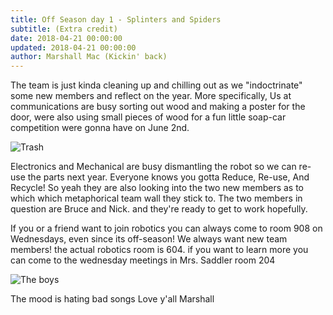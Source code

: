 ```yaml
---
title: Off Season day 1 - Splinters and Spiders
subtitle: (Extra credit)
date: 2018-04-21 00:00:00
updated: 2018-04-21 00:00:00
author: Marshall Mac (Kickin' back)
---
```


The team is just kinda cleaning up and chilling out as we "indoctrinate" some new members and reflect on the year. More specifically, Us at communications are busy sorting out wood and making a poster for the door, were also using small pieces of wood for a fun little soap-car competition were gonna have on June 2nd.

![Trash](/images/20180421/Trash.jpg)

Electronics and Mechanical are busy dismantling the robot so we can re-use the parts next year. Everyone knows you gotta Reduce, Re-use, And Recycle! So yeah they are also looking into the two new members as to which which metaphorical team wall they stick to. The two members in question are Bruce and Nick. and they're ready to get to work hopefully.

If you or a friend want to join robotics you can always come to room 908 on Wednesdays, even since its off-season! We always want new team members! the actual robotics room is 604. if you want to learn more you can come to the wednesday meetings in Mrs. Saddler room 204

![The boys](/images/20180421/theboys.jpg)

The mood is hating bad songs
Love y'all
Marshall
